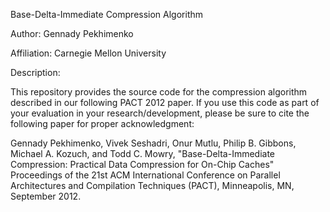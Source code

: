 Base-Delta-Immediate Compression Algorithm
                                 
Author: Gennady Pekhimenko 

Affiliation: Carnegie Mellon University

Description:

This repository provides the source code for the compression algorithm
described in our following PACT 2012 paper. If you use this code as part of
your evaluation in your research/development, please be sure to cite the
following paper for proper acknowledgment:

Gennady Pekhimenko, Vivek Seshadri, Onur Mutlu, Philip B. Gibbons, Michael A.
Kozuch, and Todd C. Mowry, "Base-Delta-Immediate Compression: Practical Data
Compression for On-Chip Caches" Proceedings of the 21st ACM International
Conference on Parallel Architectures and Compilation Techniques (PACT),
Minneapolis, MN, September 2012. 
